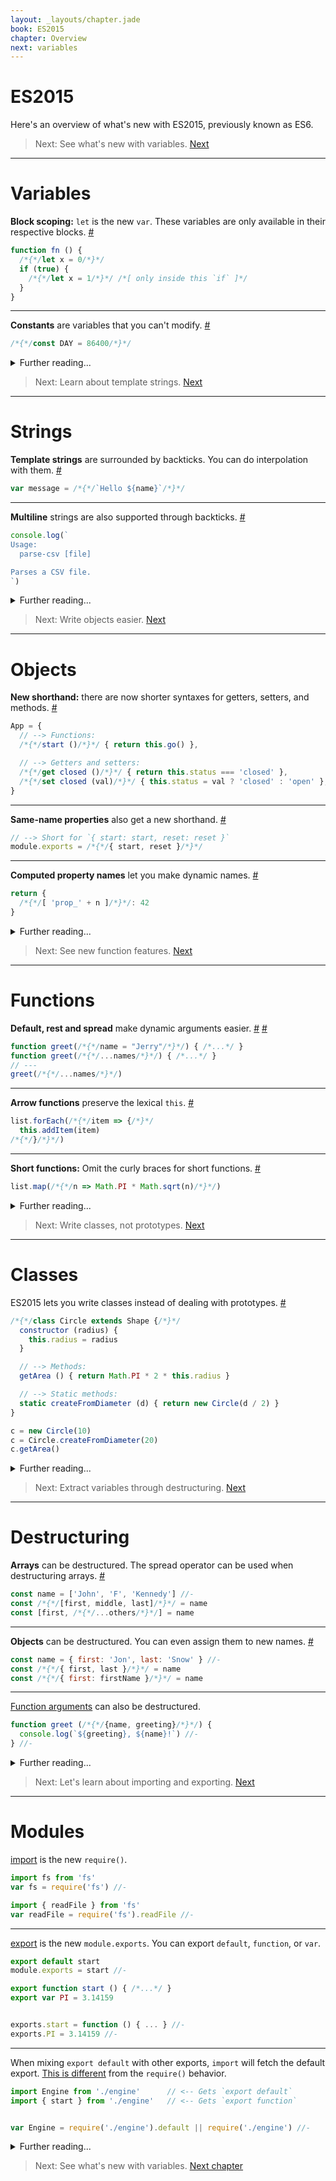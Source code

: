 ```yaml
---
layout: _layouts/chapter.jade
book: ES2015
chapter: Overview
next: variables
---
```


# ES2015

Here's an overview of what's new with ES2015, previously known as ES6.

> Next: See what's new with variables. [Next](#variables)

* * * *

# Variables

__Block scoping:__ `let` is the new `var`. These variables are only available in their respective blocks.
[#](variables)

```js
function fn () {
  /*{*/let x = 0/*}*/
  if (true) {
    /*{*/let x = 1/*}*/ /*[ only inside this `if` ]*/
  }
}
```

----

__Constants__ are variables that you can't modify.
[#](variables#constants)

```js
/*{*/const DAY = 86400/*}*/
```

<details>
<summary>Further reading...</summary>

See the [ES2015: variables](variables) guide.
</details>

<!-- -->

> Next: Learn about template strings. [Next](#strings)

* * * *

# Strings

__Template strings__ are surrounded by backticks. You can do interpolation with them.
[#](strings)

```js
var message = /*{*/`Hello ${name}`/*}*/
```

----

__Multiline__ strings are also supported through backticks.
[#](strings)

```js
console.log(`
Usage:
  parse-csv [file]

Parses a CSV file.
`)
```

<details>
<summary>Further reading...</summary>

Learn more at the [ES2015: Strings](strings) guide.
</details>

> Next: Write objects easier. [Next](#objects)

* * * *

# Objects

__New shorthand:__ there are now shorter syntaxes for getters, setters, and methods.
[#](objects)

```js
App = {
  // --> Functions:
  /*{*/start ()/*}*/ { return this.go() },

  // --> Getters and setters:
  /*{*/get closed ()/*}*/ { return this.status === 'closed' },
  /*{*/set closed (val)/*}*/ { this.status = val ? 'closed' : 'open' },
}
```

---

__Same-name properties__ also get a new shorthand.
[#](objects#name-shorthand)

```js
// --> Short for `{ start: start, reset: reset }`
module.exports = /*{*/{ start, reset }/*}*/
```

---

__Computed property names__ let you make dynamic names.
[#](objects#computed-names)

```js
return {
  /*{*/[ 'prop_' + n ]/*}*/: 42
}
```

<details>
<summary>Further reading...</summary>

Learn more at the [ES2015: Objects](objects) guide.
</details>

> Next: See new function features. [Next](#functions)

* * * *

# Functions

__Default, rest and spread__ make dynamic arguments easier.
[#](functions#default-arguments)
[#](functions#rest-and-spread)

```js
function greet(/*{*/name = "Jerry"/*}*/) { /*...*/ }
function greet(/*{*/...names/*}*/) { /*...*/ }
// ---
greet(/*{*/...names/*}*/)
```

---

__Arrow functions__ preserve the lexical `this`.
[#](functions)

```js
list.forEach(/*{*/item => {/*}*/
  this.addItem(item)
/*{*/}/*}*/)
```

---

__Short functions:__ Omit the curly braces for short functions.
[#](functions#short-syntax)

```js
list.map(/*{*/n => Math.PI * Math.sqrt(n)/*}*/)
```

<details>
<summary>Further reading...</summary>

Learn more at the [ES2015: Functions](functions) guide.
</details>

> Next: Write classes, not prototypes. [Next](#classes)

* * * *

# Classes

ES2015 lets you write classes instead of dealing with prototypes.
[#](classes)

```js
/*{*/class Circle extends Shape {/*}*/
  constructor (radius) {
    this.radius = radius
  }

  // --> Methods:
  getArea () { return Math.PI * 2 * this.radius }

  // --> Static methods:
  static createFromDiameter (d) { return new Circle(d / 2) }
}
```

```js
c = new Circle(10)
c = Circle.createFromDiameter(20)
c.getArea()
```

<details>
<summary>Further reading...</summary>

Learn more at the [ES2015: Classes](classes) guide.
</details>

> Next: Extract variables through destructuring. [Next](#destructuring)

* * * *

# Destructuring

__Arrays__ can be destructured. The spread operator can be used when destructuring arrays.
[#](destructuring)

```js
const name = ['John', 'F', 'Kennedy'] //-
const /*{*/[first, middle, last]/*}*/ = name
const [first, /*{*/...others/*}*/] = name
```

---

__Objects__ can be destructured. You can even assign them to new names.
[#](destructuring#objects)

```js
const name = { first: 'Jon', last: 'Snow' } //-
const /*{*/{ first, last }/*}*/ = name
const /*{*/{ first: firstName }/*}*/ = name
```

---

[Function arguments](destructuring#function-arguments) can also be destructured.

```js
function greet (/*{*/{name, greeting}/*}*/) {
  console.log(`${greeting}, ${name}!`) //-
} //-
```

<details>
<summary>Further reading...</summary>

Learn more at the [ES2015: Destructuring](destructuring) guide.
</details>

<!-- -->

> Next: Let's learn about importing and exporting. [Next](#modules)

* * * *

# Modules

[import](modules) is the new `require()`.

```js
import fs from 'fs'
var fs = require('fs') //-
```

```js
import { readFile } from 'fs'
var readFile = require('fs').readFile //-
```

---

[export](modules#exporting) is the new `module.exports`. You can export `default`, `function`, or `var`.

```js
export default start
module.exports = start //-
```

```js
export function start () { /*...*/ }
export var PI = 3.14159


exports.start = function () { ... } //-
exports.PI = 3.14159 //-
```

---

When mixing `export default` with other exports, `import` will fetch the default export. [This is different](modules#exporting-many) from the `require()` behavior.

```js
import Engine from './engine'      // <-- Gets `export default`
import { start } from './engine'   // <-- Gets `export function`


var Engine = require('./engine').default || require('./engine') //-
```

<details>
<summary>Further reading...</summary>

Learn more at the [ES2015: Modules](modules) guide.
</details>

> Next: See what's new with variables. [Next chapter](variables)
